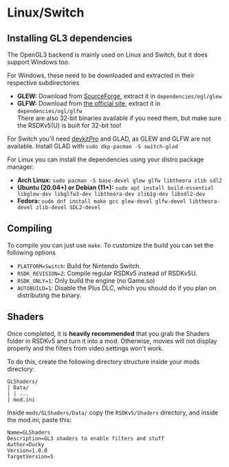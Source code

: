 # Linux/Switch

## Installing GL3 dependencies 

The OpenGL3 backend is mainly used on Linux and Switch, but it does support Windows too.

For Windows, these need to be downloaded and extracted in their respective subdirectories 
- **GLEW:** Download from [SourceForge](http://glew.sourceforge.net/), extract it in `dependencies/ogl/glew`
- **GLFW:** Download from [the official site](https://www.glfw.org/download.html), extract it in `dependencies/ogl/glfw`  
  There are also 32-bit binaries available if you need them, but make sure the RSDKv5(U) is built for 32-bit too!

For Switch you'll need [devkitPro](https://devkitpro.org/) and GLAD, as GLEW and GLFW are not available. Install GLAD with `sudo dkp-pacman -S switch-glad`

For Linux you can install the dependencies using your distro package manager:
- **Arch Linux:** `sudo pacman -S base-devel glew glfw libtheora zlib sdl2`
- **Ubuntu (20.04+) or Debian (11+):** `sudo apt install build-essential libglew-dev libglfw3-dev libtheora-dev zlib1g-dev libsdl2-dev`
- **Fedora:** `sudo dnf install make gcc glew-devel glfw-devel libtheora-devel zlib-devel SDL2-devel`

## Compiling 

To compile you can just use `make`. To customize the build you can set the following options
- `PLATFORM=Switch`: Build for Nintendo Switch.
- `RSDK_REVISION=2`: Compile regular RSDKv5 instead of RSDKv5U.
- `RSDK_ONLY=1`: Only build the engine (no Game.so)
- `AUTOBUILD=1`: Disable the Plus DLC, which you should do if you plan on distributing the binary.

## Shaders 

Once completed, it is **heavily recommended** that you grab the Shaders folder in RSDKv5 and turn it into a mod. Otherwise, movies will not display properly and the filters from video settings won't work.

To do this, create the following directory structure inside your mods directory:
```
GLShaders/
| Data/
| | ...
| mod.ini
```

Inside `mods/GLShaders/Data/` copy the `RSDKv5/Shaders` directory, and inside the mod.ini, paste this:
```
Name=GLShaders
Description=GL3 shaders to enable filters and stuff
Author=Ducky
Version=1.0.0
TargetVersion=5
```